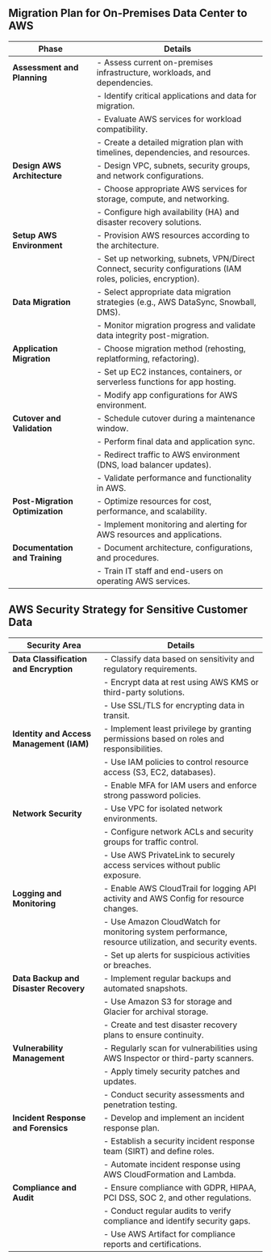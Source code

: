 ## Migration Plan for On-Premises Data Center to AWS

| **Phase**                        | **Details**                                                                                                                                                        |
|----------------------------------|--------------------------------------------------------------------------------------------------------------------------------------------------------------------|
| **Assessment and Planning**      | - Assess current on-premises infrastructure, workloads, and dependencies.                                                                                         |
|                                  | - Identify critical applications and data for migration.                                                                                                          |
|                                  | - Evaluate AWS services for workload compatibility.                                                                                                               |
|                                  | - Create a detailed migration plan with timelines, dependencies, and resources.                                                                                   |
| **Design AWS Architecture**      | - Design VPC, subnets, security groups, and network configurations.                                                                                              |
|                                  | - Choose appropriate AWS services for storage, compute, and networking.                                                                                          |
|                                  | - Configure high availability (HA) and disaster recovery solutions.                                                                                              |
| **Setup AWS Environment**        | - Provision AWS resources according to the architecture.                                                                                                         |
|                                  | - Set up networking, subnets, VPN/Direct Connect, security configurations (IAM roles, policies, encryption).                                                      |
| **Data Migration**               | - Select appropriate data migration strategies (e.g., AWS DataSync, Snowball, DMS).                                                                               |
|                                  | - Monitor migration progress and validate data integrity post-migration.                                                                                         |
| **Application Migration**        | - Choose migration method (rehosting, replatforming, refactoring).                                                                                               |
|                                  | - Set up EC2 instances, containers, or serverless functions for app hosting.                                                                                     |
|                                  | - Modify app configurations for AWS environment.                                                                                                                |
| **Cutover and Validation**       | - Schedule cutover during a maintenance window.                                                                                                                  |
|                                  | - Perform final data and application sync.                                                                                                                       |
|                                  | - Redirect traffic to AWS environment (DNS, load balancer updates).                                                                                                |
|                                  | - Validate performance and functionality in AWS.                                                                                                                |
| **Post-Migration Optimization**  | - Optimize resources for cost, performance, and scalability.                                                                                                     |
|                                  | - Implement monitoring and alerting for AWS resources and applications.                                                                                           |
| **Documentation and Training**   | - Document architecture, configurations, and procedures.                                                                                                         |
|                                  | - Train IT staff and end-users on operating AWS services.                                                                                                         |

## AWS Security Strategy for Sensitive Customer Data

| **Security Area**                | **Details**                                                                                                                                                        |
|----------------------------------|--------------------------------------------------------------------------------------------------------------------------------------------------------------------|
| **Data Classification and Encryption** | - Classify data based on sensitivity and regulatory requirements.                                                                                              |
|                                  | - Encrypt data at rest using AWS KMS or third-party solutions.                                                                                                   |
|                                  | - Use SSL/TLS for encrypting data in transit.                                                                                                                      |
| **Identity and Access Management (IAM)** | - Implement least privilege by granting permissions based on roles and responsibilities.                                                                         |
|                                  | - Use IAM policies to control resource access (S3, EC2, databases).                                                                                                |
|                                  | - Enable MFA for IAM users and enforce strong password policies.                                                                                                 |
| **Network Security**             | - Use VPC for isolated network environments.                                                                                                                      |
|                                  | - Configure network ACLs and security groups for traffic control.                                                                                                 |
|                                  | - Use AWS PrivateLink to securely access services without public exposure.                                                                                       |
| **Logging and Monitoring**       | - Enable AWS CloudTrail for logging API activity and AWS Config for resource changes.                                                                             |
|                                  | - Use Amazon CloudWatch for monitoring system performance, resource utilization, and security events.                                                             |
|                                  | - Set up alerts for suspicious activities or breaches.                                                                                                           |
| **Data Backup and Disaster Recovery** | - Implement regular backups and automated snapshots.                                                                                                           |
|                                  | - Use Amazon S3 for storage and Glacier for archival storage.                                                                                                     |
|                                  | - Create and test disaster recovery plans to ensure continuity.                                                                                                  |
| **Vulnerability Management**     | - Regularly scan for vulnerabilities using AWS Inspector or third-party scanners.                                                                                |
|                                  | - Apply timely security patches and updates.                                                                                                                      |
|                                  | - Conduct security assessments and penetration testing.                                                                                                         |
| **Incident Response and Forensics** | - Develop and implement an incident response plan.                                                                                                               |
|                                  | - Establish a security incident response team (SIRT) and define roles.                                                                                           |
|                                  | - Automate incident response using AWS CloudFormation and Lambda.                                                                                                 |
| **Compliance and Audit**         | - Ensure compliance with GDPR, HIPAA, PCI DSS, SOC 2, and other regulations.                                                                                       |
|                                  | - Conduct regular audits to verify compliance and identify security gaps.                                                                                         |
|                                  | - Use AWS Artifact for compliance reports and certifications.                                                                                                     |
